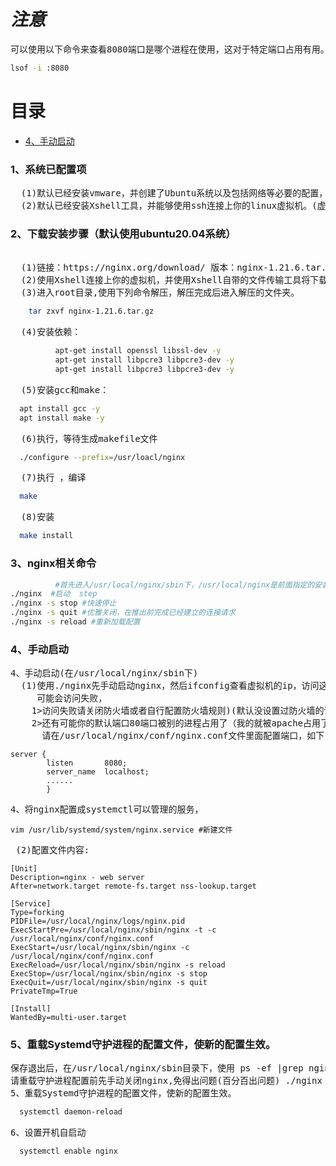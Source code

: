 

# ***注意***
<pre>可以使用以下命令来查看8080端口是哪个进程在使用，这对于特定端口占用有用。</pre>

```bash
lsof -i :8080
```
# 目录

- <a href="#手动启动">4、手动启动</a>

### 1、系统已配置项
<pre>
  (1)默认已经安装vmware，并创建了Ubuntu系统以及包括网络等必要的配置，我的是ubuntu20.04，建议学习这个的时候使用克隆的虚拟机（完全克隆）
  (2)默认已经安装Xshell工具，并能够使用ssh连接上你的linux虚拟机。(虚拟机网络连接正常，本人使用nat连接)。
</pre>
### 2、下载安装步骤（默认使用ubuntu20.04系统）
<pre>
  
  (1)链接：https://nginx.org/download/ 版本：nginx-1.21.6.tar.gz 
  (2)使用Xshell连接上你的虚拟机，并使用Xshell自带的文件传输工具将下载的文件上传到你登录用户创建的root目录下。
  (3)进入root目录,使用下列命令解压，解压完成后进入解压的文件夹。
</pre>

```bash 
    tar zxvf nginx-1.21.6.tar.gz
```

  <pre>  (4)安装依赖：</pre>


```bash
          apt-get install openssl libssl-dev -y
          apt-get install libpcre3 libpcre3-dev -y
          apt-get install libpcre3 libpcre3-dev -y
```
 <pre>  (5)安装gcc和make：</pre>
```bash
  apt install gcc -y
  apt install make -y
 ```

  <pre>  (6)执行，等待生成makefile文件</pre>

```bash
  ./configure --prefix=/usr/loacl/nginx
```

  <pre>  (7)执行 ，编译</pre>

```bash
  make
```

  <pre>  (8)安装</pre>

```bash
  make install
```

### 3、nginx相关命令


```bash
          #首先进入/usr/local/nginx/sbin下，/usr/local/nginx是前面指定的安装目录
./nginx  #启动  step
./nginx -s stop #快速停止
./nginx -s quit #优雅关闭，在推出前完成已经建立的连接请求
./nginx -s reload #重新加载配置
```
### 4、手动启动
<pre>
4、手动启动(在/usr/local/nginx/sbin下)
  (1)使用./nginx先手动启动nginx，然后ifconfig查看虚拟机的ip，访问这个ip，一般默认访问成功
     可能会访问失败，
    1>访问失败请关闭防火墙或者自行配置防火墙规则)(默认没设置过防火墙的话，防火墙是关闭的)
    2>还有可能你的默认端口80端口被别的进程占用了（我的就被apache占用了，
      请在/usr/local/nginx/conf/nginx.conf文件里面配置端口，如下(我的配置成8080端口了)：
</pre>

```shell
server {
        listen       8080;
        server_name  localhost;
        ......
        }
```

<pre>4、将nginx配置成systemctl可以管理的服务，</pre>

```shell
vim /usr/lib/systemd/system/nginx.service #新建文件
```

 <pre> (2)配置文件内容:</pre>

```shell
[Unit]
Description=nginx - web server
After=network.target remote-fs.target nss-lookup.target

[Service]
Type=forking
PIDFile=/usr/local/nginx/logs/nginx.pid
ExecStartPre=/usr/local/nginx/sbin/nginx -t -c /usr/local/nginx/conf/nginx.conf
ExecStart=/usr/local/nginx/sbin/nginx -c /usr/local/nginx/conf/nginx.conf
ExecReload=/usr/local/nginx/sbin/nginx -s reload
ExecStop=/usr/local/nginx/sbin/nginx -s stop
ExecQuit=/usr/local/nginx/sbin/nginx -s quit
PrivateTmp=True
      
[Install]
WantedBy=multi-user.target
```

### 5、重载Systemd守护进程的配置文件，使新的配置生效。
<pre>
保存退出后，在/usr/local/nginx/sbin目录下，使用 ps -ef |grep nginx可以看到之前手动启动的的nginx服务，
请重载守护进程配置前先手动关闭nginx,免得出问题(百分百出问题) ./nginx -s stop
5、重载Systemd守护进程的配置文件，使新的配置生效。
</pre>

    
 ```bash
   systemctl daemon-reload
 ```


<pre>6、设置开机自启动</pre>


```bash
  systemctl enable nginx
```

